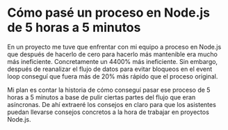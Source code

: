 # Cómo pasé un proceso en Node.js de 5 horas a 5 minutos

En un proyecto me tuve que enfrentar con mi equipo a proceso en Node.js que después de hacerlo de cero para hacerlo más mantenible era mucho más ineficiente. Concretamente un 4400% más ineficiente. Sin embargo, después de reanalizar el flujo de datos para evitar bloqueos en el event loop conseguí que fuera más de 20% más rápido que el proceso original.

Mi plan es contar la historia de cómo conseguí pasar ese proceso de 5 horas a 5 minutos a base de pulir ciertas partes del flujo que eran asíncronas. De ahí extraeré los consejos en claro para que los asistentes puedan llevarse consejos concretos a la hora de trabajar en proyectos Node.js.